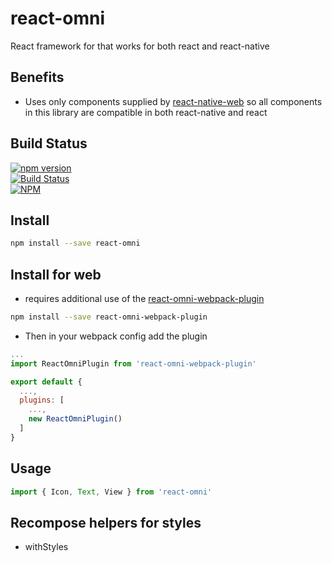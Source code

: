 # react-omni
React framework for that works for both react and react-native

## Benefits
- Uses only components supplied by [react-native-web](https://github.com/necolas/react-native-web) so all components in this library are compatible in both react-native and react

## Build Status

[![npm version](https://badge.fury.io/js/react-omni.svg)](https://badge.fury.io/js/react-omni)<br />
[![Build Status](https://travis-ci.org/brianneisler/react-omni.svg)](https://travis-ci.org/brianneisler/react-omni)<br />
[![NPM](https://nodei.co/npm/react-omni.png?downloads=true&downloadRank=true&stars=true)](https://nodei.co/npm/react-omni/)


## Install

```bash
npm install --save react-omni
```

## Install for web
- requires additional use of the [react-omni-webpack-plugin](https://github.com/brianneisler/react-omni-webpack-plugin)
```bash
npm install --save react-omni-webpack-plugin
```
- Then in your webpack config add the plugin
```js
...
import ReactOmniPlugin from 'react-omni-webpack-plugin'

export default {
  ...,
  plugins: [
    ...,
    new ReactOmniPlugin()
  ]
}
```


## Usage

```js
import { Icon, Text, View } from 'react-omni'

```


## Recompose helpers for styles

- withStyles
